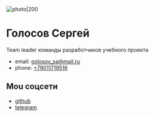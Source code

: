 ![photo|200](media/img/photo/golosovsa.jpg)
# Голосов Сергей
Team leader команды разработчиков учебного проекта
* email: [golosov_sa@mail.ru](mailto:golosov_sa@mail.ru)
* phone: [+79011719516](tel:+79011719516)

## Mou соцсети
* [github](https://github.com/golosovsa)
* [telegram](https://t.me/gsa_grm)
